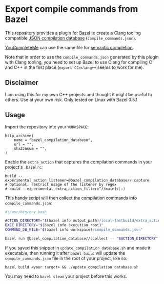 # Export compile commands from Bazel

This repository provides a plugin for [Bazel](https://bazel.build) to create a Clang tooling
compatible [JSON compilation database](http://clang.llvm.org/docs/JSONCompilationDatabase.html)
(`compile_commands.json`).

[YouCompleteMe](https://github.com/valloric/YouCompleteMe) can use the same file for [semantic
completion](https://valloric.github.io/YouCompleteMe/#c-family-semantic-completion).

Note that in order to use the `compile_commands.json` generated by this plugin with Clang tooling,
you need to set up Bazel to use Clang for compiling C and C++ in the first place
(`export CC=clang++` seems to work for me).

## Disclaimer

I am using this for my own C++ projects and thought it might be useful to others. Use at your own
risk. Only tested on Linux with Bazel 0.5.1.

## Usage

Import the repository into your `WORKSPACE`:

```
http_archive(
    name = "bazel_compilation_database",
    url = "",
    sha256sum = "",
)
```

Enable the `extra_action` that captures the compilation commands in your project's `.bazelrc`:

```
build --experimental_action_listener=@bazel_compilation_database//:capture
# Optional: restrict usage of the listener by regex
# build --experimental_extra_action_filter=^//main(/|:)
```

This handy script will then collect the compilation commands into `compile_commands.json`:

```bash
#!/usr/bin/env bash

ACTION_DIRECTORY="$(bazel info output_path)/local-fastbuild/extra_actions/external/bazel_compilation_database/capture_action"
EXEC_DIRECTORY="$(bazel info execution_root)"
COMMAND_DB_FILE="$(bazel info workspace)/compile_commands.json"

bazel run @bazel_compilation_database//:collect -- "$ACTION_DIRECTORY" "$EXEC_DIRECTORY" "$COMMAND_DB_FILE"
```

If you saved this snippet in `update_compilation_database.sh` and made it executable, then running
it after `bazel build` will update the `compile_commands.json` file in the root of your project,
like so:

```
bazel build <your target> && ./update_compilation_database.sh
```

You may need to `bazel clean` your project before this works.

